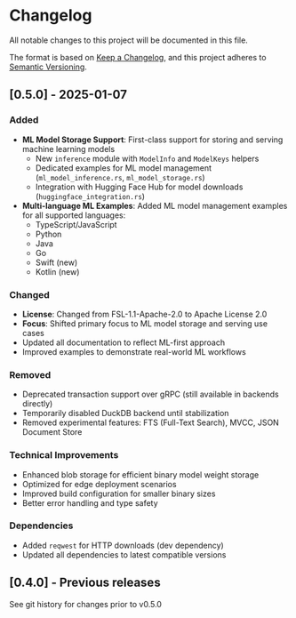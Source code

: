 # Changelog

All notable changes to this project will be documented in this file.

The format is based on [Keep a Changelog](https://keepachangelog.com/en/1.0.0/),
and this project adheres to [Semantic Versioning](https://semver.org/spec/v2.0.0.html).

## [0.5.0] - 2025-01-07

### Added
- **ML Model Storage Support**: First-class support for storing and serving machine learning models
  - New `inference` module with `ModelInfo` and `ModelKeys` helpers
  - Dedicated examples for ML model management (`ml_model_inference.rs`, `ml_model_storage.rs`)
  - Integration with Hugging Face Hub for model downloads (`huggingface_integration.rs`)
- **Multi-language ML Examples**: Added ML model management examples for all supported languages:
  - TypeScript/JavaScript
  - Python
  - Java
  - Go
  - Swift (new)
  - Kotlin (new)

### Changed
- **License**: Changed from FSL-1.1-Apache-2.0 to Apache License 2.0
- **Focus**: Shifted primary focus to ML model storage and serving use cases
- Updated all documentation to reflect ML-first approach
- Improved examples to demonstrate real-world ML workflows

### Removed
- Deprecated transaction support over gRPC (still available in backends directly)
- Temporarily disabled DuckDB backend until stabilization
- Removed experimental features: FTS (Full-Text Search), MVCC, JSON Document Store

### Technical Improvements
- Enhanced blob storage for efficient binary model weight storage
- Optimized for edge deployment scenarios
- Improved build configuration for smaller binary sizes
- Better error handling and type safety

### Dependencies
- Added `reqwest` for HTTP downloads (dev dependency)
- Updated all dependencies to latest compatible versions

## [0.4.0] - Previous releases

See git history for changes prior to v0.5.0
